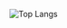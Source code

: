![Top Langs](https://github-readme-stats.vercel.app/api/top-langs/?username=jake-t-dev&langs_count=5&hide=nsis,html,css)
